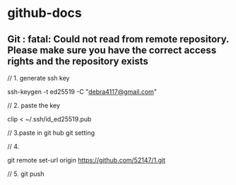 # github-docs

## Git : fatal: Could not read from remote repository. Please make sure you have the correct access rights and the repository exists


// 1. generate ssh key

ssh-keygen -t ed25519 -C "debra4117@gmail.com"

// 2. paste the key

clip < ~/.ssh/id_ed25519.pub

// 3.paste in git hub git setting

// 4. 

git remote set-url origin https://github.com/52147/1.git

// 5.
git push
